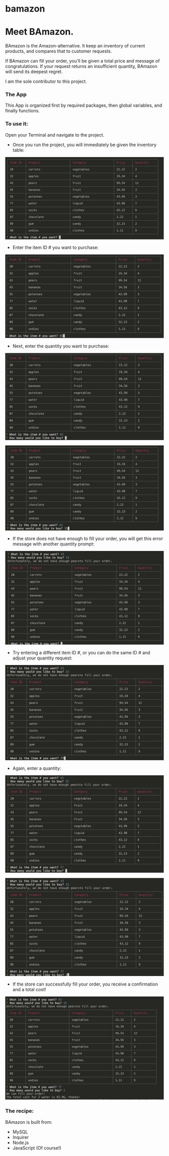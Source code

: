 # bamazon

# Meet BAmazon. 

BAmazon is the Amazon-alternative. It keep an inventory of current products, and compares that to customer requests. 

If BAmazon can fill your order, you'll be given a total price and message of congratulations. If your request returns an insufficient quantity, BAmazon will send its deepest regret. 

I am the sole contributor to this project. 


### The App
This App is organized first by required packages, then global variables, and finally functions. 


### To use it:
Open your Terminal and navigate to the project. 

* Once you run the project, you will immediately be given the inventory table: 

![Inventory](/images/bamazon1.png)

* Enter the item ID # you want to purchase: 

![ItemID](/images/bamazon2.png)

* Next, enter the quantity you want to purchase:

![ItemIDQuant](/images/bamazon3.png)

![ItemIDQuantTwo](/images/bamazon4.png)

* If the store does not have enough to fill your order, you will get this error message with another quantity prompt: 

![ItemIDQuantRe](/images/bamazon5.png)

* Try entering a different item ID #, or you can do the same ID # and adjust your quantity request: 

![ItemIDQuantRe](/images/bamazon6.png)

* Again, enter a quantity: 

![ItemIDQuantReOne](/images/bamazon7.png)

![ItemIDQuantReTwo](/images/bamazon8.png)

* If the store can successfully fill your order, you receive a confirmation and a total cost! 

![ItemConfirm](/images/bamazon9.png)


### The recipe: 
BAmazon is built from:
* MySQL 
* Inquirer  
* Node.js
* JavaScript (Of course!) 



